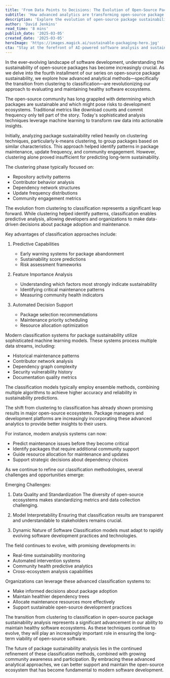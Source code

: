 ```yaml
---
title: 'From Data Points to Decisions: The Evolution of Open-Source Package Sustainability Analysis'
subtitle: 'How advanced analytics are transforming open-source package sustainability evaluation'
description: 'Explore the evolution of open-source package sustainability analysis as we examine the transition from clustering to classification approaches. Learn how advanced analytics are transforming the way we evaluate and maintain healthy software ecosystems, enabling better predictive capabilities and data-driven decision making.'
author: 'David Jenkins'
read_time: '8 mins'
publish_date: '2025-03-05'
created_date: '2025-03-05'
heroImage: 'https://images.magick.ai/sustainable-packaging-hero.jpg'
cta: "Stay at the forefront of AI-powered software analysis and sustainability metrics - follow MagickAI on LinkedIn for regular insights and updates on the future of open-source development."
---
```


In the ever-evolving landscape of software development, understanding the sustainability of open-source packages has become increasingly crucial. As we delve into the fourth installment of our series on open-source package sustainability, we explore how advanced analytical methods—specifically the transition from clustering to classification—are revolutionizing our approach to evaluating and maintaining healthy software ecosystems.

The open-source community has long grappled with determining which packages are sustainable and which might pose risks to development ecosystems. Traditional metrics like download counts and commit frequency only tell part of the story. Today's sophisticated analysis techniques leverage machine learning to transform raw data into actionable insights.

Initially, analyzing package sustainability relied heavily on clustering techniques, particularly k-means clustering, to group packages based on similar characteristics. This approach helped identify patterns in package maintenance, update frequency, and community engagement. However, clustering alone proved insufficient for predicting long-term sustainability.

The clustering phase typically focused on:
- Repository activity patterns
- Contributor behavior analysis
- Dependency network structures
- Update frequency distributions
- Community engagement metrics

The evolution from clustering to classification represents a significant leap forward. While clustering helped identify patterns, classification enables predictive analysis, allowing developers and organizations to make data-driven decisions about package adoption and maintenance.

Key advantages of classification approaches include:

1. Predictive Capabilities
   - Early warning systems for package abandonment
   - Sustainability score predictions
   - Risk assessment frameworks

2. Feature Importance Analysis
   - Understanding which factors most strongly indicate sustainability
   - Identifying critical maintenance patterns
   - Measuring community health indicators

3. Automated Decision Support
   - Package selection recommendations
   - Maintenance priority scheduling
   - Resource allocation optimization

Modern classification systems for package sustainability utilize sophisticated machine learning models. These systems process multiple data streams, including:
- Historical maintenance patterns
- Contributor network analysis
- Dependency graph complexity
- Security vulnerability history
- Documentation quality metrics

The classification models typically employ ensemble methods, combining multiple algorithms to achieve higher accuracy and reliability in sustainability predictions.

The shift from clustering to classification has already shown promising results in major open-source ecosystems. Package managers and development platforms are increasingly incorporating these advanced analytics to provide better insights to their users.

For instance, modern analysis systems can now:
- Predict maintenance issues before they become critical
- Identify packages that require additional community support
- Guide resource allocation for maintenance and updates
- Support strategic decisions about dependency choices

As we continue to refine our classification methodologies, several challenges and opportunities emerge:

Emerging Challenges:
1. Data Quality and Standardization
   The diversity of open-source ecosystems makes standardizing metrics and data collection challenging.

2. Model Interpretability
   Ensuring that classification results are transparent and understandable to stakeholders remains crucial.

3. Dynamic Nature of Software
   Classification models must adapt to rapidly evolving software development practices and technologies.

The field continues to evolve, with promising developments in:
- Real-time sustainability monitoring
- Automated intervention systems
- Community health predictive analytics
- Cross-ecosystem analysis capabilities

Organizations can leverage these advanced classification systems to:
- Make informed decisions about package adoption
- Maintain healthier dependency trees
- Allocate maintenance resources more effectively
- Support sustainable open-source development practices

The transition from clustering to classification in open-source package sustainability analysis represents a significant advancement in our ability to maintain healthy software ecosystems. As these techniques continue to evolve, they will play an increasingly important role in ensuring the long-term viability of open-source software.

The future of package sustainability analysis lies in the continued refinement of these classification methods, combined with growing community awareness and participation. By embracing these advanced analytical approaches, we can better support and maintain the open-source ecosystem that has become fundamental to modern software development.